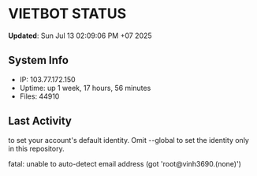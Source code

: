 # VIETBOT STATUS
**Updated**: Sun Jul 13 02:09:06 PM +07 2025

## System Info
- IP: 103.77.172.150
- Uptime: up 1 week, 17 hours, 56 minutes
- Files: 44910

## Last Activity

to set your account's default identity.
Omit --global to set the identity only in this repository.

fatal: unable to auto-detect email address (got 'root@vinh3690.(none)')
